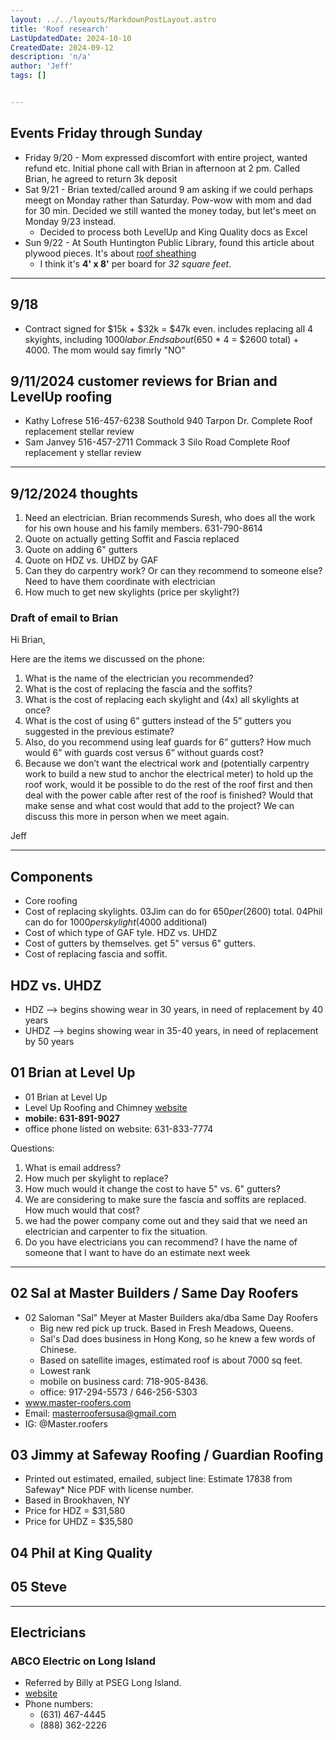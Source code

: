```yaml
---
layout: ../../layouts/MarkdownPostLayout.astro
title: 'Roof research'
LastUpdatedDate: 2024-10-10
CreatedDate: 2024-09-12
description: 'n/a'
author: 'Jeff'
tags: []


---
```




## Events Friday through Sunday 
* Friday 9/20 - Mom expressed discomfort with entire project, wanted refund etc. Initial phone call with Brian in afternoon at 2 pm. Called Brian, he agreed to return 3k deposit
* Sat 9/21 - Brian texted/called around 9 am asking if we could perhaps meegt on Monday rather than Saturday.  Pow-wow with mom and dad for 30 min. Decided we still wanted the money today, but let's meet on Monday 9/23 instead.
	* Decided to process both LevelUp and King Quality docs as Excel
* Sun 9/22 - At South Huntington Public Library, found this article about plywood pieces. It's about [roof sheathing](https://todayshomeowner.com/roofing/guides/roof-sheathing-thickness/)
	* I think it's **4' x 8'** per board for *32 square feet*.


***

## 9/18
* Contract signed for $15k + $32k = $47k even. includes replacing all 4 skyights, including $1000 labor. Ends about ($650 * 4 = $2600 total) + 4000. The mom would say fimrly "NO"

## 9/11/2024 customer reviews for Brian and LevelUp roofing
* Kathy Lofrese 516-457-6238 Southold 940 Tarpon Dr. Complete Roof replacement  stellar review
* Sam Janvey 516-457-2711 Commack 3 Silo Road Complete Roof replacement  y stellar review


***

## 9/12/2024 thoughts

1. Need an electrician. Brian recommends Suresh, who does all the work for his own house and his family members. 631-790-8614
1. Quote on actually getting Soffit and Fascia replaced
1. Quote on adding 6" gutters
1. Quote on HDZ vs. UHDZ by GAF
1. Can they do carpentry work? Or can they recommend to someone else? Need to have them coordinate with electrician
1. How much to get new skylights (price per skylight?)


### Draft of email to Brian

Hi Brian,

Here are the items we discussed on the phone:
1. What is the name of the electrician you recommended?
1. What is the cost of replacing the fascia and the soffits?
1. What is the cost of replacing each skylight and (4x) all skylights at once?
1. What is the cost of using 6” gutters instead of the 5” gutters you suggested in the previous estimate? 
1. Also, do you recommend using leaf guards for 6” gutters? How much would 6” with guards cost versus 6” without guards cost? 
1. Because we don’t want the electrical work and (potentially carpentry work to build a new stud to anchor the electrical meter) to hold up the roof work, would it be possible to do the rest of the roof first and then deal with the power cable after rest of the roof is finished? Would that make sense and what cost would that add to the project? We can discuss this more in person when we meet again.

Jeff



***



## Components
* Core roofing
* Cost of replacing skylights. 03Jim can do for $650 per ($2600) total. 04Phil can do for $1000 per skylight ($4000 additional)
* Cost of which type of GAF tyle. HDZ vs. UHDZ
* Cost of gutters by themselves. get 5" versus 6" gutters.
* Cost of replacing fascia and soffit.


## HDZ vs. UHDZ
* HDZ --> begins showing wear in 30 years, in need of replacement by 40 years
* UHDZ --> begins showing wear in 35-40 years, in need of replacement by 50 years


## 01 Brian at Level Up
* 01 Brian at Level Up
* Level Up Roofing and Chimney [website](https://leveluproofingandchimney.com/)
* **mobile: 631-891-9027**
* office phone listed on website: 631-833-7774

Questions:

1. What is email address?
1. How much per skylight to replace?
1. How much would it change the cost to have 5" vs. 6" gutters?
1. We are considering to make sure the fascia and soffits are replaced. How much would that cost?
1. we had the power company come out and they said that we need an electrician and carpenter to fix the situation.
1. Do you have electricians you can recommend? I have the name of someone that I want to have do an estimate next week


***

## 02 Sal at Master Builders / Same Day Roofers
* 02 Saloman "Sal" Meyer at Master Builders aka/dba Same Day Roofers
	* Big new red pick up truck. Based in Fresh Meadows, Queens.
	* Sal's Dad does business in Hong Kong, so he knew a few words of Chinese.
	* Based on satellite images, estimated roof is about 7000 sq feet.
	* Lowest rank
	* mobile on business card: 718-905-8436. 
	* office: 917-294-5573 / 646-256-5303
* www.master-roofers.com
* Email: masterroofersusa@gmail.com
* IG: @Master.roofers

## 03 Jimmy at Safeway Roofing / Guardian Roofing
* Printed out estimated, emailed, subject line: Estimate 17838 from Safeway* Nice PDF with license number.
* Based in Brookhaven, NY
* Price for HDZ = $31,580
* Price for UHDZ = $35,580

## 04 Phil at King Quality

## 05 Steve

***

## Electricians
### ABCO Electric on Long Island
* Referred by Billy at PSEG Long Island.
* [website](https://www.abcoelectricli.com)
* Phone numbers: 
    * (631) 467-4445
    * (888) 362-2226 
